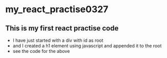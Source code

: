 # my_react_practise0327

## This is my first react practise code
 - I have just started with a div with id as root
 - and I created a h1 element using javascript and appended it to the root
 - see the code for the above
